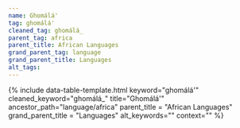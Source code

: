 ```yaml
---
name: Ghomálá'
tag: ghomálá'
cleaned_tag: ghomálá_
parent_tag: africa
parent_title: African Languages
grand_parent_tag: language
grand_parent_title: Languages
alt_tags: 
---
```


{% include data-table-template.html 
  keyword="ghomálá'" 
  cleaned_keyword="ghomálá_" 
  title="Ghomálá'"
  ancestor_path="language/africa" 
  parent_title = "African Languages"
  grand_parent_title = "Languages"
  alt_keywords=""
  context=""
%}

